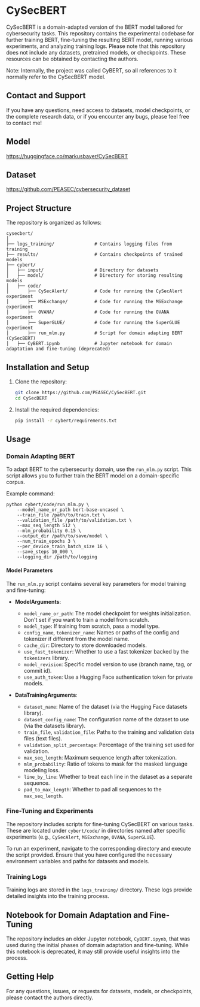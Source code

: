 # CySecBERT

CySecBERT is a domain-adapted version of the BERT model tailored for cybersecurity tasks. This repository contains the experimental codebase for further training BERT, fine-tuning the resulting BERT model, running various experiments, and analyzing training logs. Please note that this repository does not include any datasets, pretrained models, or checkpoints. These resources can be obtained by contacting the authors.

Note: Internally, the project was called CyBERT, so all references to it normally refer to the CySecBERT model. 

## Contact and Support

If you have any questions, need access to datasets, model checkpoints, or the complete research data, or if you encounter any bugs, please feel free to contact me!

## Model

https://huggingface.co/markusbayer/CySecBERT

## Dataset

https://github.com/PEASEC/cybersecurity_dataset

## Project Structure

The repository is organized as follows:

```
cysecbert/
│
├── logs_training/               # Contains logging files from training
├── results/                     # Contains checkpoints of trained models
├── cybert/
│   ├── input/                   # Directory for datasets
│   ├── model/                   # Directory for storing resulting models
│   ├── code/
│       ├── CySecAlert/          # Code for running the CySecAlert experiment
│       ├── MSExchange/          # Code for running the MSExchange experiment
│       ├── OVANA/               # Code for running the OVANA experiment
│       ├── SuperGLUE/           # Code for running the SuperGLUE experiment
│       ├── run_mlm.py           # Script for domain adapting BERT (CySecBERT)
│   ├── CyBERT.ipynb             # Jupyter notebook for domain adaptation and fine-tuning (deprecated)
```

## Installation and Setup

1. Clone the repository:
   ```bash
   git clone https://github.com/PEASEC/CySecBERT.git
   cd CySecBERT
   ```

2. Install the required dependencies:
   ```bash
   pip install -r cybert/requirements.txt
   ```

## Usage

### Domain Adapting BERT

To adapt BERT to the cybersecurity domain, use the `run_mlm.py` script. This script allows you to further train the BERT model on a domain-specific corpus.

Example command:
```
python cybert/code/run_mlm.py \
    --model_name_or_path bert-base-uncased \
    --train_file /path/to/train.txt \
    --validation_file /path/to/validation.txt \
    --max_seq_length 512 \
    --mlm_probability 0.15 \
    --output_dir /path/to/save/model \
    --num_train_epochs 3 \
    --per_device_train_batch_size 16 \
    --save_steps 10_000 \
    --logging_dir /path/to/logging
```

#### Model Parameters

The `run_mlm.py` script contains several key parameters for model training and fine-tuning:

- **ModelArguments**:
  - `model_name_or_path`: The model checkpoint for weights initialization. Don't set if you want to train a model from scratch.
  - `model_type`: If training from scratch, pass a model type. 
  - `config_name`, `tokenizer_name`: Names or paths of the config and tokenizer if different from the model name.
  - `cache_dir`: Directory to store downloaded models.
  - `use_fast_tokenizer`: Whether to use a fast tokenizer backed by the `tokenizers` library.
  - `model_revision`: Specific model version to use (branch name, tag, or commit id).
  - `use_auth_token`: Use a Hugging Face authentication token for private models.

- **DataTrainingArguments**:
  - `dataset_name`: Name of the dataset (via the Hugging Face datasets library).
  - `dataset_config_name`: The configuration name of the dataset to use (via the datasets library).
  - `train_file`, `validation_file`: Paths to the training and validation data files (text files).
  - `validation_split_percentage`: Percentage of the training set used for validation.
  - `max_seq_length`: Maximum sequence length after tokenization.
  - `mlm_probability`: Ratio of tokens to mask for the masked language modeling loss.
  - `line_by_line`: Whether to treat each line in the dataset as a separate sequence.
  - `pad_to_max_length`: Whether to pad all sequences to the `max_seq_length`.

### Fine-Tuning and Experiments

The repository includes scripts for fine-tuning CySecBERT on various tasks. These are located under `cybert/code/` in directories named after specific experiments (e.g., `CySecAlert`, `MSExchange`, `OVANA`, `SuperGLUE`).

To run an experiment, navigate to the corresponding directory and execute the script provided. Ensure that you have configured the necessary environment variables and paths for datasets and models.

### Training Logs

Training logs are stored in the `logs_training/` directory. These logs provide detailed insights into the training process.

## Notebook for Domain Adaptation and Fine-Tuning

The repository includes an older Jupyter notebook, `CyBERT.ipynb`, that was used during the initial phases of domain adaptation and fine-tuning. While this notebook is deprecated, it may still provide useful insights into the process.

## Getting Help

For any questions, issues, or requests for datasets, models, or checkpoints, please contact the authors directly.

